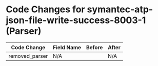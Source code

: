 # Code Changes for symantec-atp-json-file-write-success-8003-1 (Parser)

| Code Change | Field Name | Before | After |
|-------------|------------|--------|-------|
| removed_parser | N/A |  | N/A |